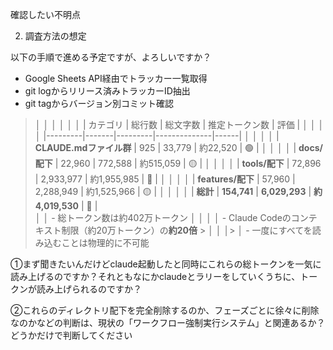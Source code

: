 
  確認したい不明点

  2. 調査方法の想定

  以下の手順で進める予定ですが、よろしいですか？

  - Google Sheets API経由でトラッカー一覧取得
  - git logからリリース済みトラッカーID抽出
  - git tagからバージョン別コミット確認


>│ │                                                                                                                                                                                                                               │ │
│ │ | カテゴリ | 総行数 | 総文字数 | 推定トークン数 | 評価 |                                                                                                                                                                      │ │
│ │ |---------|-------|---------|--------------|------|                                                                                                                                                                           │ │
│ │ | **CLAUDE.mdファイル群** | 925 | 33,779 | 約22,520 | 🟢 |                                                                                                                                                                    │ │
│ │ | **docs/配下** | 22,960 | 772,588 | 約515,059 | 🟡 |                                                                                                                                                                         │ │
│ │ | **tools/配下** | 72,896 | 2,933,977 | 約1,955,985 | 🔴 |                                                                                                                                                                    │ │
│ │ | **features/配下** | 57,960 | 2,288,949 | 約1,525,966 | 🟡 |                                                                                                                                                                 │ │
│ │ | **総計** | **154,741** | **6,029,293** | **約4,019,530** | 🔴 |                                                                      
>│ │ - 総トークン数は約402万トークン                                                                                                                                                                                               │ │
>│ │ - Claude Codeのコンテキスト制限（約20万トークン）の**約20倍**                                       >                                                                                                                          │ │
│> │ - 一度にすべてを読み込むことは物理的に不可能                                                                    


①まず聞きたいんだけどclaude起動したと同時にこれらの総トークンを一気に読み上げるのですか？それともなにかclaudeとラリーをしていくうちに、トークンが読み上げられるのですか？


②これらのディレクトリ配下を完全削除するのか、フェーズごとに徐々に削除なのかなどの判断は、現状の「ワークフロー強制実行システム」と関連あるか？どうかだけで判断してください


